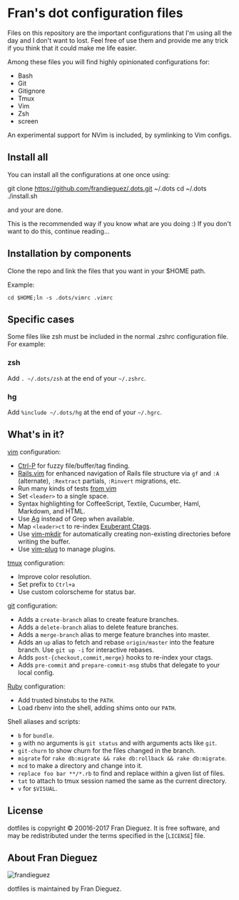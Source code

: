 Fran's dot configuration files
==============================
Files on this repository are the important configurations that I'm using
all the day and I don't want to lost. Feel free of use them and provide me
any trick if you think that it could make me life easier.

Among these files you will find highly opinionated configurations for:
  * Bash
  * Git
  * Gitignore
  * Tmux
  * Vim
  * Zsh
  * screen

An experimental support for NVim is included, by symlinking to Vim configs.

Install all
-----------
You can install all the configurations at one once using:

  git clone https://github.com/frandieguez/.dots.git ~/.dots
  cd ~/.dots
  ./install.sh

and your are done.

This is the recommended way if you know what are you doing :)
If you don't want to do this, continue reading...

Installation by components
--------------------------
Clone the repo and link the files that you want in your $HOME path.

Example:

    cd $HOME;ln -s .dots/vimrc .vimrc

Specific cases
--------------

Some files like zsh must be included in the normal .zshrc configuration file. For example:

### zsh
Add `. ~/.dots/zsh` at the end of your `~/.zshrc`.

### hg
Add `%include ~/.dots/hg` at the end of your `~/.hgrc`.

What's in it?
-------------

[vim](http://www.vim.org/) configuration:

* [Ctrl-P](https://github.com/kien/ctrlp.vim) for fuzzy file/buffer/tag finding.
* [Rails.vim](https://github.com/tpope/vim-rails) for enhanced navigation of
  Rails file structure via `gf` and `:A` (alternate), `:Rextract` partials,
  `:Rinvert` migrations, etc.
* Run many kinds of tests [from vim]([https://github.com/janko-m/vim-test)
* Set `<leader>` to a single space.
* Syntax highlighting for CoffeeScript, Textile, Cucumber, Haml, Markdown, and
  HTML.
* Use [Ag](https://github.com/ggreer/the_silver_searcher) instead of Grep when available.
* Map `<leader>ct` to re-index [Exuberant Ctags](http://ctags.sourceforge.net/).
* Use [vim-mkdir](https://github.com/pbrisbin/vim-mkdir) for automatically
  creating non-existing directories before writing the buffer.
* Use [vim-plug](https://github.com/junegunn/vim-plug) to manage plugins.

[tmux](http://robots.thoughtbot.com/a-tmux-crash-course) configuration:

* Improve color resolution.
* Set prefix to `Ctrl+a`
* Use custom colorscheme for status bar.

[git](http://git-scm.com/) configuration:

* Adds a `create-branch` alias to create feature branches.
* Adds a `delete-branch` alias to delete feature branches.
* Adds a `merge-branch` alias to merge feature branches into master.
* Adds an `up` alias to fetch and rebase `origin/master` into the feature
  branch. Use `git up -i` for interactive rebases.
* Adds `post-{checkout,commit,merge}` hooks to re-index your ctags.
* Adds `pre-commit` and `prepare-commit-msg` stubs that delegate to your local
  config.

[Ruby](https://www.ruby-lang.org/en/) configuration:

* Add trusted binstubs to the `PATH`.
* Load rbenv into the shell, adding shims onto our `PATH`.

Shell aliases and scripts:

* `b` for `bundle`.
* `g` with no arguments is `git status` and with arguments acts like `git`.
* `git-churn` to show churn for the files changed in the branch.
* `migrate` for `rake db:migrate && rake db:rollback && rake db:migrate`.
* `mcd` to make a directory and change into it.
* `replace foo bar **/*.rb` to find and replace within a given list of files.
* `tat` to attach to tmux session named the same as the current directory.
* `v` for `$VISUAL`.

License
-------

dotfiles is copyright © 20016-2017 Fran Dieguez. It is free software, and may be
redistributed under the terms specified in the [`LICENSE`] file.

About Fran Dieguez
------------------

![frandieguez](http://www.mabishu.com/wp-content/uploads/2013/04/gafas.png)

dotfiles is maintained by Fran Dieguez.


